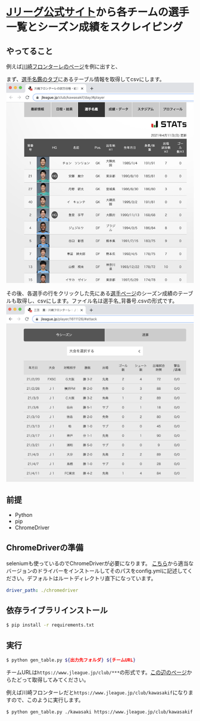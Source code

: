 # [Jリーグ公式サイト](https://www.jleague.jp)から各チームの選手一覧とシーズン成績をスクレイピング

## やってること

例えば[川崎フロンターレのページ](https://www.jleague.jp/club/kawasakif)を例に出すと、

まず、[選手名鑑のタブ](https://www.jleague.jp/club/kawasakif/day/#player)にあるテーブル情報を取得してcsvにします。
<img src="img/players.png" />

その後、各選手の行をクリックした先にある[選手ページ](https://www.jleague.jp/player/1603854/#attack)のシーズン成績のテーブルも取得し、csvにします。ファイル名は選手名_背番号.csvの形式です。
<img src="img/player_season.png" />



## 前提
- Python
- pip
- ChromeDriver

## ChromeDriverの準備

seleniumも使っているのでChromeDriverが必要になります。
[こちら](https://sites.google.com/a/chromium.org/chromedriver/downloads)から適当なバージョンのドライバーをインストールしてそのパスをconfig.ymlに記述してください。デフォルトはルートディレクトリ直下になっています。

```yml:config.yml
driver_path: ./chromedriver
```

## 依存ライブラリインストール

```sh
$ pip install -r requirements.txt
```

## 実行

```sh
$ python gen_table.py ${出力先フォルダ} ${チームURL}
```

チームURLは`https://www.jleague.jp/club/***`の形式です。[この辺のページ](https://www.jleague.jp/standings/j1/)からたどって取得してみてください。

例えば川崎フロンターレだと`https://www.jleague.jp/club/kawasakif`になりますので、このように実行します。

```sh
$ python gen_table.py ./kawasaki https://www.jleague.jp/club/kawasakif
```